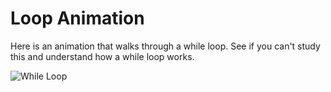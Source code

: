 # Loop Animation
Here is an animation that walks through a while loop. See if you can't study this and understand how a while loop works.

![While Loop](https://www.codesdope.com/staticroot/images/gifs/CPP_LOOP.gif)
